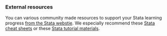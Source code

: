 ### External resources

You can various community made resources to support your Stata learning progress [from the Stata webstie](https://www.stata.com/links/resources-for-learning-stata/). We especially recommend these [Stata cheat sheets](https://www.stata.com/bookstore/statacheatsheets.pdf) or these [Stata tutorial materials](https://data.princeton.edu/stata/).

